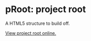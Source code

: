 # pRoot: project root
A HTML5 structure to build off.

[View project root online.](http://joeygrable.com/git/pRoot/)